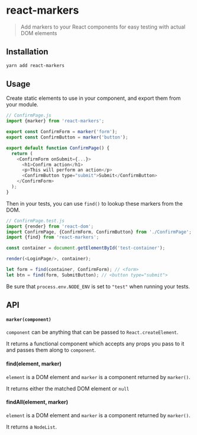 # react-markers

> Add markers to your React components for easy testing with actual DOM elements

## Installation

```sh
yarn add react-markers
```

## Usage

Create static elements to use in your component, and export them from your
module.

```js
// ConfirmPage.js
import {marker} from 'react-markers';

export const ConfirmForm = marker('form');
export const ConfirmButton = marker('button');

export default function ConfirmPage() {
  return (
    <ConfirmForm onSubmit={...}>
      <h1>Confirm action</h1>
      <p>This will perform an action</p>
      <ConfirmButton type="submit">Submit</ConfirmButton>
    </ConfirmForm>
  );
}
```

Then in your tests, you can use `find()` to lookup these markers from the DOM.

```js
// ConfirmPage.test.js
import {render} from 'react-dom';
import ConfirmPage, {ConfirmForm, ConfirmButton} from './ConfirmPage';
import {find} from 'react-markers';

const container = document.getElementById('test-container');

render(<LoginPage/>, container);

let form = find(container, ConfirmForm); // <form>
let btn = find(form, SubmitButton); // <button type="submit">
```

Be sure that `process.env.NODE_ENV` is set to `"test"` when running your tests.

## API

#### `marker(component)`

`component` can be anything that can be passed to `React.createElement`.

It returns a functional component which accepts any props you pass to it and
passes them along to `component`.

#### find(element, marker)

`element` is a DOM element and `marker` is a component returned by
`marker()`.

It returns either the matched DOM element or `null`

#### findAll(element, marker)

`element` is a DOM element and `marker` is a component returned by
`marker()`.

It returns a `NodeList`.
